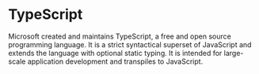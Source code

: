 # TypeScript
Microsoft created and maintains TypeScript, a free and open source programming language. It is a strict syntactical superset of JavaScript and extends the language with optional static typing. It is intended for large-scale application development and transpiles to JavaScript.
